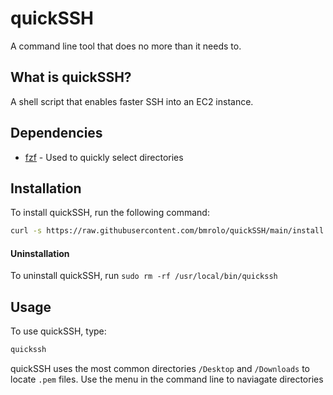 # quickSSH
A command line tool that does no more than it needs to.

## What is quickSSH?
A shell script that enables faster SSH into an EC2 instance.

## Dependencies
- [fzf](https://github.com/junegunn/fzf?tab=readme-ov-file#using-homebrew) - Used to quickly select directories 

## Installation

To install quickSSH, run the following command:

```sh
curl -s https://raw.githubusercontent.com/bmrolo/quickSSH/main/install.sh | bash
```
#### Uninstallation
To uninstall quickSSH, run `sudo rm -rf /usr/local/bin/quickssh`


## Usage
To use quickSSH, type:
```sh
quickssh
```
quickSSH uses the most common directories `/Desktop` and `/Downloads` to locate `.pem` files. Use the menu in the command line to naviagate directories


